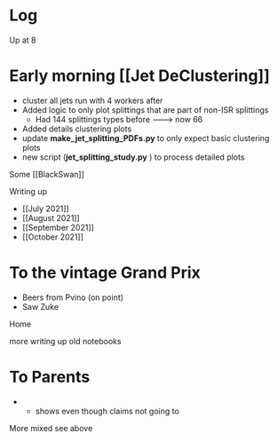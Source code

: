 

# Log

Up at 8

# Early morning [[Jet DeClustering]]
- cluster all jets run with 4 workers after
- Added logic to only plot splittings that are part of non-ISR splittings
	- Had 144 splittings types before ---> now 66
- Added details clustering plots
- update **make_jet_splitting_PDFs.py** to only expect basic clustering plots
- new script (**jet_splitting_study.py** ) to process detailed plots


Some [[BlackSwan]]

Writing up
- [[July 2021]]
- [[August 2021]]
- [[September 2021]]
- [[October 2021]]

# To the vintage Grand Prix
- Beers from Pvino (on point)
- Saw Zuke

Home

more writing up old notebooks

# To Parents
- + shows even though claims not going to 

More mixed see above